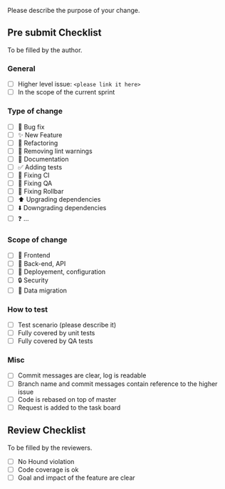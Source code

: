 Please describe the purpose of your change.

## Pre submit Checklist

To be filled by the author.

### General

- [ ] Higher level issue: `<please link it here>`
- [ ] In the scope of the current sprint

### Type of change

- [ ] :bug: Bug fix
- [ ] :sparkles: New Feature
- [ ] :art: Refactoring
- [ ] :shirt: Removing lint warnings
- [ ] :memo: Documentation
- [ ] :white_check_mark: Adding tests
- [ ] :green_heart: Fixing CI
- [ ] :blue_heart: Fixing QA
- [ ] :yellow_heart: Fixing Rollbar
- [ ] :arrow_up: Upgrading dependencies
- [ ] :arrow_down: Downgrading dependencies
- [ ] :question: ...

### Scope of change

- [ ] :lipstick: Frontend
- [ ] :wrench: Back-end, API
- [ ] :rocket: Deployement, configuration
- [ ] :lock: Security
- [ ] :card_index: Data migration

### How to test

- [ ] Test scenario (please describe it)
- [ ] Fully covered by unit tests
- [ ] Fully covered by QA tests

### Misc

- [ ] Commit messages are clear, log is readable
- [ ] Branch name and commit messages contain reference to the higher issue
- [ ] Code is rebased on top of master
- [ ] Request is added to the task board

## Review Checklist

To be filled by the reviewers.

- [ ] No Hound violation
- [ ] Code coverage is ok
- [ ] Goal and impact of the feature are clear
